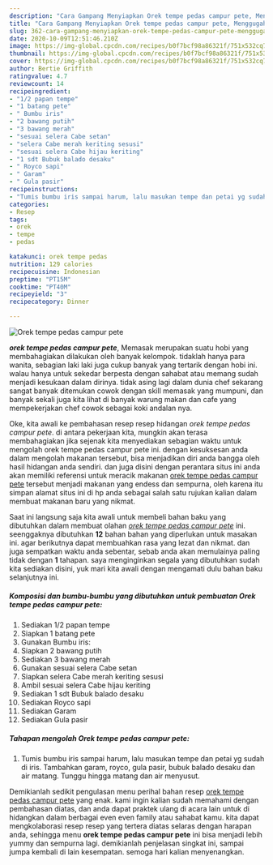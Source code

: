 ```yaml
---
description: "Cara Gampang Menyiapkan Orek tempe pedas campur pete, Menggugah Selera"
title: "Cara Gampang Menyiapkan Orek tempe pedas campur pete, Menggugah Selera"
slug: 362-cara-gampang-menyiapkan-orek-tempe-pedas-campur-pete-menggugah-selera
date: 2020-10-09T12:51:46.210Z
image: https://img-global.cpcdn.com/recipes/b0f7bcf98a86321f/751x532cq70/orek-tempe-pedas-campur-pete-foto-resep-utama.jpg
thumbnail: https://img-global.cpcdn.com/recipes/b0f7bcf98a86321f/751x532cq70/orek-tempe-pedas-campur-pete-foto-resep-utama.jpg
cover: https://img-global.cpcdn.com/recipes/b0f7bcf98a86321f/751x532cq70/orek-tempe-pedas-campur-pete-foto-resep-utama.jpg
author: Bertie Griffith
ratingvalue: 4.7
reviewcount: 14
recipeingredient:
- "1/2 papan tempe"
- "1 batang pete"
- " Bumbu iris"
- "2 bawang putih"
- "3 bawang merah"
- "sesuai selera Cabe setan"
- "selera Cabe merah keriting sesusi"
- "sesuai selera Cabe hijau keriting"
- "1 sdt Bubuk balado desaku"
- " Royco sapi"
- " Garam"
- " Gula pasir"
recipeinstructions:
- "Tumis bumbu iris sampai harum, lalu masukan tempe dan petai yg sudah di iris. Tambahkan garam, royco, gula pasir, bubuk balado desaku dan air matang. Tunggu hingga matang dan air menyusut."
categories:
- Resep
tags:
- orek
- tempe
- pedas

katakunci: orek tempe pedas 
nutrition: 129 calories
recipecuisine: Indonesian
preptime: "PT15M"
cooktime: "PT40M"
recipeyield: "3"
recipecategory: Dinner

---
```



![Orek tempe pedas campur pete](https://img-global.cpcdn.com/recipes/b0f7bcf98a86321f/751x532cq70/orek-tempe-pedas-campur-pete-foto-resep-utama.jpg)

<b><i>orek tempe pedas campur pete</i></b>, Memasak merupakan suatu hobi yang membahagiakan dilakukan oleh banyak kelompok. tidaklah hanya para wanita, sebagian laki laki juga cukup banyak yang tertarik dengan hobi ini. walau hanya untuk sekedar berpesta dengan sahabat atau memang sudah menjadi kesukaan dalam dirinya. tidak asing lagi dalam dunia chef sekarang sangat banyak ditemukan cowok dengan skill memasak yang mumpuni, dan banyak sekali juga kita lihat di banyak warung makan dan cafe yang mempekerjakan chef cowok sebagai koki andalan nya.

Oke, kita awali ke pembahasan resep resep hidangan <i>orek tempe pedas campur pete</i>. di antara pekerjaan kita, mungkin akan terasa membahagiakan jika sejenak kita menyediakan sebagian waktu untuk mengolah orek tempe pedas campur pete ini. dengan kesuksesan anda dalam mengolah makanan tersebut, bisa menjadikan diri anda bangga oleh hasil hidangan anda sendiri. dan juga disini dengan perantara situs ini anda akan memiliki referensi untuk meracik makanan <u>orek tempe pedas campur pete</u> tersebut menjadi makanan yang endess dan sempurna, oleh karena itu simpan alamat situs ini di hp anda sebagai salah satu rujukan kalian dalam membuat makanan baru yang nikmat.




Saat ini langsung saja kita awali untuk membeli bahan baku yang dibutuhkan dalam membuat olahan <u><i>orek tempe pedas campur pete</i></u> ini. seenggaknya dibutuhkan <b>12</b> bahan bahan yang diperlukan untuk masakan ini. agar berikutnya dapat membuahkan rasa yang lezat dan nikmat. dan juga sempatkan waktu anda sebentar, sebab anda akan memulainya paling tidak dengan <b>1</b> tahapan. saya menginginkan segala yang dibutuhkan sudah kita sediakan disini, yuk mari kita awali dengan mengamati dulu bahan baku selanjutnya ini.

<!--inarticleads1-->

##### Komposisi dan bumbu-bumbu yang dibutuhkan untuk pembuatan Orek tempe pedas campur pete:

1. Sediakan 1/2 papan tempe
1. Siapkan 1 batang pete
1. Gunakan  Bumbu iris:
1. Siapkan 2 bawang putih
1. Sediakan 3 bawang merah
1. Gunakan sesuai selera Cabe setan
1. Siapkan selera Cabe merah keriting sesusi
1. Ambil sesuai selera Cabe hijau keriting
1. Sediakan 1 sdt Bubuk balado desaku
1. Sediakan  Royco sapi
1. Sediakan  Garam
1. Sediakan  Gula pasir




<!--inarticleads2-->

##### Tahapan mengolah Orek tempe pedas campur pete:

1. Tumis bumbu iris sampai harum, lalu masukan tempe dan petai yg sudah di iris. Tambahkan garam, royco, gula pasir, bubuk balado desaku dan air matang. Tunggu hingga matang dan air menyusut.




Demikianlah sedikit pengulasan menu perihal bahan resep <u>orek tempe pedas campur pete</u> yang enak. kami ingin kalian sudah memahami dengan pembahasan diatas, dan anda dapat praktek ulang di acara lain untuk di hidangkan dalam berbagai even even family atau sahabat kamu. kita dapat mengkolaborasi resep resep yang tertera diatas selaras dengan harapan anda, sehingga menu <b>orek tempe pedas campur pete</b> ini bisa menjadi lebih yummy dan sempurna lagi. demikianlah penjelasan singkat ini, sampai jumpa kembali di lain kesempatan. semoga hari kalian menyenangkan.
